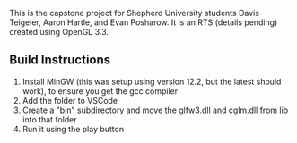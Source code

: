 This is the capstone project for Shepherd University students Davis Teigeler, Aaron Hartle, and Evan Posharow.  It is an RTS (details pending) created using OpenGL 3.3.

## Build Instructions

1. Install MinGW (this was setup using version 12.2, but the latest should work), to ensure you get the gcc compiler
2. Add the folder to VSCode
3. Create a "bin" subdirectory and move the glfw3.dll and cglm.dll from lib into that folder
4. Run it using the play button